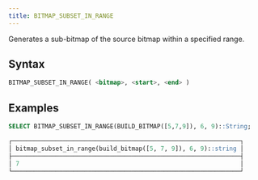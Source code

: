 ```yaml
---
title: BITMAP_SUBSET_IN_RANGE
---
```


Generates a sub-bitmap of the source bitmap within a specified range.

## Syntax

```sql
BITMAP_SUBSET_IN_RANGE( <bitmap>, <start>, <end> )
```

## Examples

```sql
SELECT BITMAP_SUBSET_IN_RANGE(BUILD_BITMAP([5,7,9]), 6, 9)::String;

┌───────────────────────────────────────────────────────────────┐
│ bitmap_subset_in_range(build_bitmap([5, 7, 9]), 6, 9)::string │
├───────────────────────────────────────────────────────────────┤
│ 7                                                             │
└───────────────────────────────────────────────────────────────┘
```